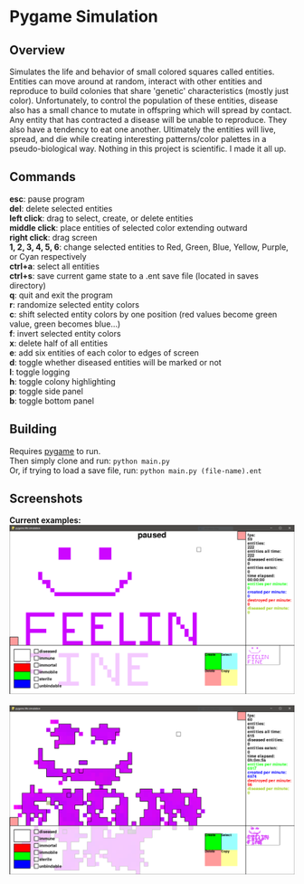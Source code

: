 <h1>Pygame Simulation</h1>

<h2>Overview</h2>

<p>
Simulates the life and behavior of small colored squares called entities. Entities can move around at random, interact with other entities and reproduce to build colonies that share 'genetic' characteristics (mostly just color). Unfortunately, to control the population of these entities, disease also has a small chance to mutate in offspring which will spread by contact. Any entity that has contracted a disease will be unable to reproduce. They also have a tendency to eat one another. Ultimately the entities will live, spread, and die while creating interesting patterns/color palettes in a pseudo-biological way. Nothing in this project is scientific. I made it all up.
</p>

<h2>Commands</h2>

<b>esc</b>: pause program</br>
<b>del</b>: delete selected entities</br>
<b>left click</b>: drag to select, create, or delete entities</br>
<b>middle click</b>: place entities of selected color extending outward</br>
<b>right click</b>: drag screen</br>
<b>1, 2, 3, 4, 5, 6</b>: change selected entities to Red, Green, Blue, Yellow, Purple, or Cyan respectively</br>
<b>ctrl+a</b>: select all entities</br>
<b>ctrl+s</b>: save current game state to a .ent save file (located in saves directory)</br>
<b>q</b>: quit and exit the program</br>
<b>r</b>: randomize selected entity colors</br>
<b>c</b>: shift selected entity colors by one position (red values become green value, green becomes blue...)</br>
<b>f</b>: invert selected entity colors</br>
<b>x</b>: delete half of all entities</br>
<b>e</b>: add six entities of each color to edges of screen</br>
<b>d</b>: toggle whether diseased entities will be marked or not</br>
<b>l</b>: toggle logging</br>
<b>h</b>: toggle colony highlighting</br>
<b>p</b>: toggle side panel</br>
<b>b</b>: toggle bottom panel</br>

<h2>Building</h2>
Requires <a href="https://www.pygame.org/wiki/GettingStarted" target="_blank">pygame</a> to run.</br>
Then simply clone and run:
<code>python main.py</code></br>
Or, if trying to load a save file, run: <code>python main.py (file-name).ent</code>

<h2>Screenshots</h2>

<b>Current examples:</b></br>
<img src="./imgs/current.PNG"/></br>
</br>
<img src="./imgs/current1.PNG"/></br>
